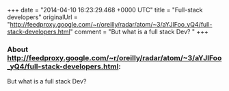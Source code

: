 +++
date = "2014-04-10 16:23:29.468 +0000 UTC"
title = "Full-stack developers"
originalUrl = "http://feedproxy.google.com/~r/oreilly/radar/atom/~3/aYJlFoo_yQ4/full-stack-developers.html"
comment = "But what is a full stack Dev? "
+++

### About http://feedproxy.google.com/~r/oreilly/radar/atom/~3/aYJlFoo_yQ4/full-stack-developers.html:

But what is a full stack Dev? 

